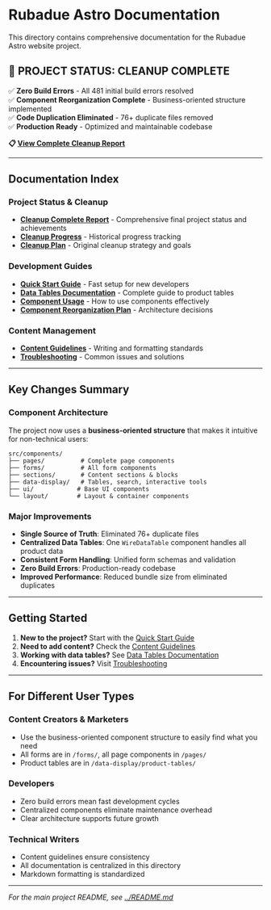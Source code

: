 # Rubadue Astro Documentation

This directory contains comprehensive documentation for the Rubadue Astro website project.

## 🎉 **PROJECT STATUS: CLEANUP COMPLETE**

✅ **Zero Build Errors** - All 481 initial build errors resolved  
✅ **Component Reorganization Complete** - Business-oriented structure implemented  
✅ **Code Duplication Eliminated** - 76+ duplicate files removed  
✅ **Production Ready** - Optimized and maintainable codebase  

**📋 [View Complete Cleanup Report](./CLEANUP_COMPLETE.md)**

---

## Documentation Index

### **Project Status & Cleanup**
- **[Cleanup Complete Report](./CLEANUP_COMPLETE.md)** - Comprehensive final project status and achievements
- **[Cleanup Progress](./CLEANUP_PROGRESS.md)** - Historical progress tracking
- **[Cleanup Plan](./CLEANUP_PLAN.md)** - Original cleanup strategy and goals

### **Development Guides**
- **[Quick Start Guide](./QUICK_START_GUIDE.md)** - Fast setup for new developers
- **[Data Tables Documentation](./DATA_TABLES.md)** - Complete guide to product tables
- **[Component Usage](./COMPONENT_USAGE.md)** - How to use components effectively
- **[Component Reorganization Plan](./COMPONENT_REORGANIZATION_PLAN.md)** - Architecture decisions

### **Content Management**
- **[Content Guidelines](./CONTENT_GUIDELINES.md)** - Writing and formatting standards
- **[Troubleshooting](./TROUBLESHOOTING.md)** - Common issues and solutions

---

## Key Changes Summary

### **Component Architecture**
The project now uses a **business-oriented structure** that makes it intuitive for non-technical users:

```
src/components/
├── pages/          # Complete page components
├── forms/          # All form components  
├── sections/       # Content sections & blocks
├── data-display/   # Tables, search, interactive tools
├── ui/            # Base UI components
└── layout/        # Layout & container components
```

### **Major Improvements**
- **Single Source of Truth**: Eliminated 76+ duplicate files
- **Centralized Data Tables**: One `WireDataTable` component handles all product data
- **Consistent Form Handling**: Unified form schemas and validation
- **Zero Build Errors**: Production-ready codebase
- **Improved Performance**: Reduced bundle size from eliminated duplicates

---

## Getting Started

1. **New to the project?** Start with the [Quick Start Guide](./QUICK_START_GUIDE.md)
2. **Need to add content?** Check the [Content Guidelines](./CONTENT_GUIDELINES.md)
3. **Working with data tables?** See [Data Tables Documentation](./DATA_TABLES.md)
4. **Encountering issues?** Visit [Troubleshooting](./TROUBLESHOOTING.md)

---

## For Different User Types

### **Content Creators & Marketers**
- Use the business-oriented component structure to easily find what you need
- All forms are in `/forms/`, all page components in `/pages/`
- Product tables are in `/data-display/product-tables/`

### **Developers**
- Zero build errors mean fast development cycles
- Centralized components eliminate maintenance overhead
- Clear architecture supports future growth

### **Technical Writers**
- Content guidelines ensure consistency
- All documentation is centralized in this directory
- Markdown formatting is standardized

---

*For the main project README, see [../README.md](../README.md)* 